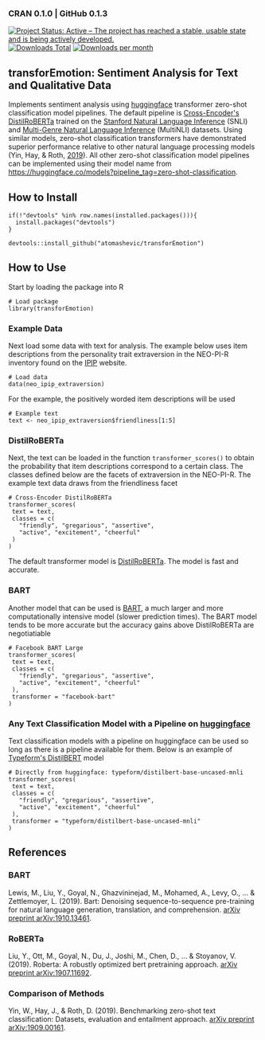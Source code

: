 ### CRAN 0.1.0 | GitHub 0.1.3

[![Project Status: Active – The project has reached a stable, usable state and is being actively developed.](https://www.repostatus.org/badges/latest/active.svg)](https://www.repostatus.org/#active)[![Downloads Total](https://cranlogs.r-pkg.org/badges/grand-total/transforEmotion?color=brightgreen)](https://cran.r-project.org/package=transforEmotion) [![Downloads per month](http://cranlogs.r-pkg.org/badges/transforEmotion?color=brightgreen)](https://cran.r-project.org/package=transforEmotion) 

## transforEmotion: Sentiment Analysis for Text and Qualitative Data

Implements sentiment analysis using [huggingface](https://huggingface.co/) transformer zero-shot classification model pipelines. The default pipeline is [Cross-Encoder's DistilRoBERTa](https://huggingface.co/cross-encoder/nli-distilroberta-base) trained on the [Stanford Natural Language Inference](https://huggingface.co/datasets/snli) (SNLI) and [Multi-Genre Natural Language Inference](https://huggingface.co/datasets/multi_nli) (MultiNLI) datasets. Using similar models, zero-shot classification transformers have demonstrated superior performance relative to other natural language processing models (Yin, Hay, & Roth, [2019](https://arxiv.org/abs/1909.00161)). All other zero-shot classification model pipelines can be implemented using their model name from https://huggingface.co/models?pipeline_tag=zero-shot-classification.

## How to Install
```
if(!"devtools" %in% row.names(installed.packages())){
  install.packages("devtools")
}

devtools::install_github("atomashevic/transforEmotion")
```

## How to Use
Start by loading the package into R
```
# Load package
library(transforEmotion)
```

### Example Data
Next load some data with text for analysis. The example below uses item descriptions from the personality trait extraversion in the NEO-PI-R inventory found on the [IPIP](https://ipip.ori.org/newNEOFacetsKey.htm) website.
```
# Load data
data(neo_ipip_extraversion)
```

For the example, the positively worded item descriptions will be used
```
# Example text 
text <- neo_ipip_extraversion$friendliness[1:5]
```

### DistilRoBERTa
Next, the text can be loaded in the function `transformer_scores()` to obtain the probability that item descriptions correspond to a certain class. The classes defined below are the facets of extraversion in the NEO-PI-R. The example text data draws from the friendliness facet
```
# Cross-Encoder DistilRoBERTa
transformer_scores(
 text = text,
 classes = c(
   "friendly", "gregarious", "assertive",
   "active", "excitement", "cheerful"
 )
)
```

The default transformer model is [DistilRoBERTa](https://huggingface.co/cross-encoder/nli-distilroberta-base). The model is fast and accurate.

### BART
Another model that can be used is [BART](https://huggingface.co/facebook/bart-large-mnli), a much larger and more computationally intensive model (slower prediction times). The BART model tends to be more accurate but the accuracy gains above DistilRoBERTa are negotiatiable
```
# Facebook BART Large
transformer_scores(
 text = text,
 classes = c(
   "friendly", "gregarious", "assertive",
   "active", "excitement", "cheerful"
 ),
 transformer = "facebook-bart"
)
```

### Any Text Classification Model with a Pipeline on [huggingface](https://huggingface.co/models?pipeline_tag=zero-shot-classification) 
Text classification models with a pipeline on huggingface can be used so long as there is a pipeline available for them. Below is an example of [Typeform's DistilBERT](https://huggingface.co/typeform/distilbert-base-uncased-mnli) model
```
# Directly from huggingface: typeform/distilbert-base-uncased-mnli
transformer_scores(
 text = text,
 classes = c(
   "friendly", "gregarious", "assertive",
   "active", "excitement", "cheerful"
 ),
 transformer = "typeform/distilbert-base-uncased-mnli"
)
```

## References
### BART
Lewis, M., Liu, Y., Goyal, N., Ghazvininejad, M., Mohamed, A., Levy, O., ... & Zettlemoyer, L. (2019).
Bart: Denoising sequence-to-sequence pre-training for natural language generation, translation, and comprehension.
[arXiv preprint arXiv:1910.13461](https://arxiv.org/abs/1910.13461).

### RoBERTa
Liu, Y., Ott, M., Goyal, N., Du, J., Joshi, M., Chen, D., ... & Stoyanov, V. (2019).
Roberta: A robustly optimized bert pretraining approach.
[arXiv preprint arXiv:1907.11692](https://arxiv.org/abs/1907.11692).

### Comparison of Methods
Yin, W., Hay, J., & Roth, D. (2019).
Benchmarking zero-shot text classification: Datasets, evaluation and entailment approach.
[arXiv preprint arXiv:1909.00161](https://arxiv.org/abs/1909.00161).

